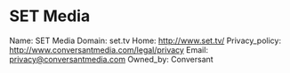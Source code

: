 
# SET Media

Name: SET Media
Domain: set.tv
Home: http://www.set.tv/
Privacy_policy: http://www.conversantmedia.com/legal/privacy
Email: privacy@conversantmedia.com
Owned_by: Conversant
